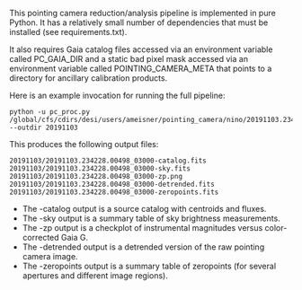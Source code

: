 This pointing camera reduction/analysis pipeline is implemented in pure Python. It has a relatively small number of dependencies that must be installed (see requirements.txt).

It also requires Gaia catalog files accessed via an environment variable called PC_GAIA_DIR and a static bad pixel mask accessed via an environment variable called POINTING_CAMERA_META that points to a directory for ancillary calibration products.

Here is an example invocation for running the full pipeline:

    python -u pc_proc.py /global/cfs/cdirs/desi/users/ameisner/pointing_camera/nino/20191103.234228.00498_03000.fits --outdir 20191103

This produces the following output files:

    20191103/20191103.234228.00498_03000-catalog.fits
    20191103/20191103.234228.00498_03000-sky.fits
    20191103/20191103.234228.00498_03000-zp.png
    20191103/20191103.234228.00498_03000-detrended.fits
    20191103/20191103.234228.00498_03000-zeropoints.fits

* The -catalog output is a source catalog with centroids and fluxes.
* The -sky output is a summary table of sky brightness measurements.
* The -zp output is a checkplot of instrumental magnitudes versus color-corrected Gaia G.
* The -detrended output is a detrended version of the raw pointing camera image.
* The -zeropoints output is a summary table of zeropoints (for several apertures and different image regions).
